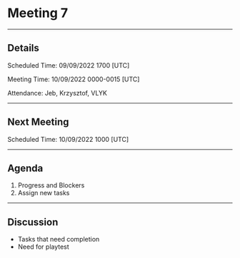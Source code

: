 # Meeting 7

---

## Details

Scheduled Time: 09/09/2022 1700 [UTC]

Meeting Time: 10/09/2022 0000-0015 [UTC]

Attendance: Jeb, Krzysztof, VLYK

---

## Next Meeting

Scheduled Time: 10/09/2022 1000 [UTC]

---

## Agenda

1. Progress and Blockers
2. Assign new tasks

---

## Discussion

-   Tasks that need completion
-   Need for playtest
